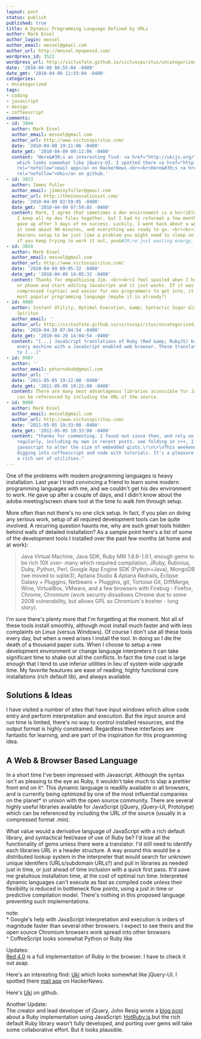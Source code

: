 ```yaml
---
layout: post
status: publish
published: true
title: A Dynamic Programming Language Defined by URLs
author: Mark Essel
author_login: messel
author_email: messel@gmail.com
author_url: http://messel.myopenid.com/
wordpress_id: 3522
wordpress_url: http://victusfate.github.io/victusspiritus/uncategorized/2010/04/08/a-dynamic-programming-language-defined-by-urls/
date: '2010-04-08 04:55:04 -0400'
date_gmt: '2010-04-08 11:55:04 -0400'
categories:
- Uncategorized
tags:
- coding
- javascript
- design
- coffeescript
comments:
- id: 3844
  author: Mark Essel
  author_email: messel@gmail.com
  author_url: http://www.victusspiritus.com/
  date: '2010-04-08 19:11:06 -0400'
  date_gmt: '2010-04-09 00:11:06 -0400'
  content: 'Here&#39;s an interesting find: <a href="http://ukijs.org/" rel="nofollow">Uki</a>
    which looks somewhat like jQuery-UI. I spotted there <a href="http://github.com/voloko/uk"
    rel="nofollow">mail app</a> on HackerNews.<br><br>Here&#39;s <a href="http://github.com/voloko/uk"
    rel="nofollow">Uki</a> on github.'
- id: 3853
  author: James Fuller
  author_email: jimminyfuller@gmail.com
  author_url: http://theinnovationist.com/
  date: '2010-04-09 02:59:05 -0400'
  date_gmt: '2010-04-09 07:59:05 -0400'
  content: Mark, I agree that sometimes a dev environment is a horrible PITA to setup,
    I keep all my dev files together, but I had to reformat a few months ago, and
    gave up after 3 days of no success. Luckily, I went back about a week later, and
    it took about 90 minutes, and everything was ready to go. <br><br>I now compare
    dev/env setup to be just like a problem you might need to sleep on to solve it,
    if you keep trying to work it out, you&#39;re just wasting energy, going in circles.
- id: 3859
  author: Mark Essel
  author_email: messel@gmail.com
  author_url: http://www.victusspiritus.com/
  date: '2010-04-09 09:05:32 -0400'
  date_gmt: '2010-04-09 14:05:32 -0400'
  content: Thanks for empathizing Jim. <br><br>I feel spoiled when I hop onto my desktop
    or phone and start editing JavaScript and it just works. If it was a little more
    compressed (syntax) and easier for non programmers to get into, it could be the
    most popular programming language (maybe it is already?)
- id: 4080
  author: Instant Utility, Optimal Execution, &amp; Syntactic Sugar &laquo; Victus
    Spiritus
  author_email: ''
  author_url: http://victusfate.github.io/victusspiritus/uncategorized/2010/04/20/instant-utility-optimal-execution-syntactic-sugar/
  date: '2010-04-20 07:04:54 -0400'
  date_gmt: '2010-04-20 14:04:54 -0400'
  content: "[...] JavaScript translations of Ruby (Red &amp; RubyJS) bring ruby to
    every machine with a JavaScript enabled web browser. These translations are able
    to [...]"
- id: 9907
  author: ''
  author_email: peternakah@gmail.com
  author_url: ''
  date: '2011-05-05 19:22:00 -0400'
  date_gmt: '2011-05-05 19:22:00 -0400'
  content: There are many best advantageous libraries accessible for JavaScript which
    can be referenced by including the URL of the source.
- id: 9908
  author: Mark Essel
  author_email: messel@gmail.com
  author_url: http://www.victusspiritus.com/
  date: '2011-05-05 19:33:00 -0400'
  date_gmt: '2011-05-05 19:33:00 -0400'
  content: "thanks for commenting. I found out since then, and rely on a few of them
    regularly, including my own in recent posts. see folding in c++, I leverage remote
    javascript to alter the size of embedded gists.\r\n\r\nThis weekend I plan on
    digging into coffeescript and node with tutorials. It's a pleasure to read with
    a rich set of utilities."
---
```

<p>One of the problems with modern programming languages is heavy installation. Last year I tried convincing a friend to learn some modern programming languages with me, and we couldn't get his dev environment to work. He gave up after a couple of days, and I didn't know about the adobe meeting/screen share tool at the time to walk him through setup. </p>
<p>More often than not there's no one click setup. In fact, if you plan on doing any serious work, setup of all required development tools can be quite involved. A recurring question haunts me, why are such great tools hidden behind walls of detailed installation? As a sample point here's a list of some of the development tools I installed over the past few months (at home and at work): </p>
<blockquote><p>
Java Virtual Machine, Java SDK, Ruby MRI 1.8.6-1.9.1, enough gems to be rich 10X over- many which required compilation, JRuby, Rubinius, Duby, Python, Perl, Google App Engine SDK (Python+Java), MongoDB (we moved to sqlite3), Aptana Studio & Aptana Radrails, Eclipse Galaxy + Pluggins, Netbeans + Pluggins, git, Tortoise Git, DiffMerge, Wine, VirtualBox, VMware, and a few browsers with Firebug - Firefox, Chrome, Chromium (work security dissallows Chrome due to some 2008 vulnerability, but allows GPL so Chromium's kosher - long story).
</p></blockquote>
<p>I'm sure there's plenty more that I'm forgetting at the moment. Not all of these tools install smoothly, although most install much faster and with less complaints on Linux (versus Windows). Of course I don't use all these tools every day, but when a need arises I install the tool. In doing so I die the death of a thousand paper cuts. When I choose to setup a new development environment or change language interpreters it can take significant time to shake out all the conflicts. In fact the time cost is large enough that I tend to use inferior utilities in lieu of system wide upgrade time. My favorite feautures are ease of reading, highly functional core installations (rich default lib), and always available.</p>
<h2>Solutions & Ideas</h2>
<p>I have visited a number of sites that have input windows which allow code entry and perform interpretation and execution. But the input source and run time is limited, there's no way to control installed resources, and the output format is highly constrained. Regardless these interfaces are fantastic for learning, and are part of the inspiration for this programming idea.</p>
<h2>A Web & Browser Based Language</h2>
<p>In a short time I've been impressed with Javascript. Although the syntax isn't as pleasing to the eye as Ruby, it wouldn't take much to slap a prettier front end on it^. This dynamic language is readilly available in all browsers, and is currently being optimized by one of the most influential companies on the planet* in unison with the open source community. There are several highly useful libraries available for JavaScript (jQuery, jQuery-UI, Prototype) which can be referenced by including the URL of the source (usually in a compressed format .min). </p>
<p>What value would a derivative language of JavaScript with a rich default library, and syntactical feel/ease of use of Ruby be? I'd lose all the functionality of gems unless there were a translator. I'd still need to identify each libraries URL in a header structure. A way around this would be a distributed lookup system in the interpreter that would search for unknown unique identifers (URLs/subdomain URLs?) and pull in libraries as needed just in time, or just ahead of time inclusion with a quick first pass. It'd save me gratuitous installation time, at the cost of optimal run time. Interpreted dynamic languages can't execute as fast as compiled code unless their flexibility is reduced in bottleneck flow points, using a just in time or predictive compilation model. There's nothing in this proposed language preventing such implementations. </p>
<p>note:<br />
* Google's help with JavaScript interpretation and execution is orders of magnitude faster than several other browsers. I expect to see theirs and the open source Chromium browsers work spread into other browsers<br />
^ CoffeeScript looks somewhat Python or Ruby like</p>
<p>Updates:<br />
<a href="http://wonderfullyflawed.com/2008/10/13/red-40-a-full-ruby-runtime-in-your-browser/">Red 4.0</a> is a full implementation of Ruby in the browser. I have to check it out asap. </p>
<p>Here's an interesting find: <a href="http://ukijs.org/">Uki</a> which looks somewhat like jQuery-UI. I spotted there <a href="http://github.com/voloko/uk">mail app</a> on HackerNews.</p>
<p>Here's <a href="http://github.com/voloko/uk">Uki</a> on github.</p>
<p>Another Update:<br />
The creator and lead developer of jQuery, John Resig wrote a <a HREF="http://ejohn.org/blog/ruby-vm-in-javascript/">blog post</a> about a Ruby implementation using JavaScript: <a href="http://hotruby.yukoba.jp/">HotRuby.js</a>.but the rich default Ruby library wasn't fully developed, and porting over gems will take some collaborative effort. But it looks plausible.</p>
